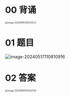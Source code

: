 # 00 背诵

<img src="https://cvp.oss-cn-shanghai.aliyuncs.com/picgo/202406101550122.png" alt="image-20240610155013023" style="zoom:50%;" />



# 01 题目

![image-20240517110810916](https://cvp.oss-cn-shanghai.aliyuncs.com/picgo/202405171108985.png)





# 02 答案

<img src="https://cvp.oss-cn-shanghai.aliyuncs.com/picgo/202406101542242.png" alt="image-20240610154220130" style="zoom:50%;" />